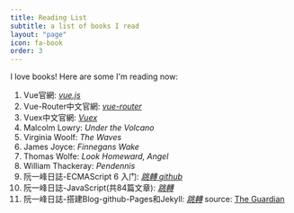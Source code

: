 ```yaml
---
title: Reading List
subtitle: a list of books I read
layout: "page"
icon: fa-book
order: 3
---
```


I love books! Here are some I'm reading now:

1. Vue官網: *<a href="https://cn.vuejs.org/" target="_blank">vue.js</a>*
2. Vue-Router中文官網: *<a href="https://router.vuejs.org/zh-cn/" target="_blank">vue-router</a>*
3. Vuex中文官網: *<a href="https://vuex.vuejs.org/zh-cn/" target="_blank">Vuex</a>*
4. Malcolm Lowry: *Under the Volcano*
5. Virginia Woolf: *The Waves*
6. James Joyce: *Finnegans Wake*
7. Thomas Wolfe: *Look Homeward, Angel*
8. William Thackeray: *Pendennis*
9. 阮一峰日誌-ECMAScript 6 入门: *<a href="http://es6.ruanyifeng.com/" target="_blank">跳轉   </a><a href="https://github.com/ruanyf/es6tutorial" target="_blank">github</a>*
10. 阮一峰日誌-JavaScript(共84篇文章): *<a href="http://www.ruanyifeng.com/blog/javascript/" target="_blank">跳轉</a>*
11. 阮一峰日誌-搭建Blog-github-Pages和Jekyll: *<a href="http://www.ruanyifeng.com/blog/2012/08/blogging_with_jekyll.html" target="_blank">跳轉</a>*
source: [The Guardian](https://www.theguardian.com/books/booksblog/2011/jan/04/best-boring-books)